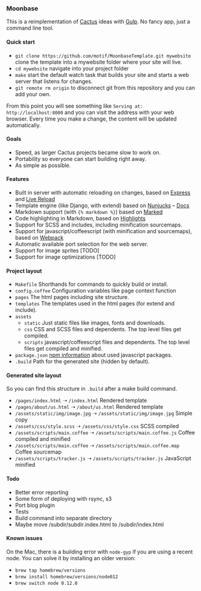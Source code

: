 ### Moonbase

This is a reimplementation of [Cactus](http://github.com/koenbok/Cactus) ideas with [Gulp](http://gulpjs.com). No fancy app, just a command line tool. 

#### Quick start

- `git clone https://github.com/motif/MoonbaseTemplate.git mywebsite` clone the template into a mywebsite folder where your site will live.
- `cd mywebsite` navigate into your project folder
- `make` start the default watch task that builds your site and starts a web server that listens for changes.
- `git remote rm origin` to disconnect git from this repository and you can add your own.

From this point you will see something like `Serving at: http://localhost:8000` and you can visit the address with your web browser. Every time you make a change, the content will be updated automatically.

#### Goals

- Speed, as larger Cactus projects became slow to work on. 
- Portability so everyone can start building right away.
- As simple as possible.

#### Features

- Built in server with automatic reloading on changes, based on [Express](http://expressjs.com) and [Live Reload](https://github.com/napcs/node-livereload)
- Template engine (like Django, with extend) based on [Nunjucks](https://mozilla.github.io/nunjucks/) – [Docs](https://mozilla.github.io/nunjucks/templating.html)
- Markdown support (with `{% markdown %}`) based on [Marked](https://github.com/chjj/marked)
- Code highlighting in Markdown, based on [Highlights](https://github.com/atom/highlights)
- Support for SCSS and includes, including minification sourcemaps.
- Support for javascript/coffeescript (with minification and sourcemaps), based on [Webpack](https://webpack.github.io)
- Automatic available port selection for the web server.
- Support for image sprites [TODO]
- Support for image optimizations [TODO]


#### Project layout


- `Makefile` Shorthands for commands to quickly build or install.
- `config.coffee` Configuration variables like page context function
- `pages` The html pages including site structure.
- `templates` The templates used in the html pages (for extend and include).
- `assets`
	- `static` Just static files like images, fonts and downloads.
	- `css` CSS and SCSS files and dependents. The top level files get compiled.
	- `scripts` javascript/coffeescript files and dependents. The top level files get compiled and minified.
- `package.json` [npm information](https://docs.npmjs.com/files/package.json) about used javascript packages.
- `.build` Path for the generated site (hidden by default).


#### Generated site layout

So you can find this structure in `.build` after a make build command.

- `/pages/index.html` ➝ `/index.html` Rendered template
- `/pages/about/us.html` ➝ `/about/us.html` Rendered template
- `/assets/static/img/image.jpg` ➝ `/assets/static/img/image.jpg` Simple copy
- `/assets/css/style.scss` ➝ `/assets/css/style.css` SCSS compiled
- `/assets/scripts/main.coffee` ➝ `/assets/scripts/main.coffee.js` Coffee compiled and minified
- `/assets/scripts/main.coffee` ➝ `/assets/scripts/main.coffee.map` Coffee sourcemap
- `/assets/scripts/tracker.js` ➝ `/assets/scripts/tracker.js` JavaScript minified 


#### Todo

- Better error reporting
- Some form of deploying with rsync, s3
- Port blog plugin
- Tests
- Build command into separate directory
- Maybe move /subdir/subdir.index.html to /subdir/index.html


#### Known issues

On the Mac, there is a building error with `node-gyp` if you are using a recent node. You can solve it by installing an older version:

- `brew tap homebrew/versions`
- `brew install homebrew/versions/node012`
- `brew switch node 0.12.0`
